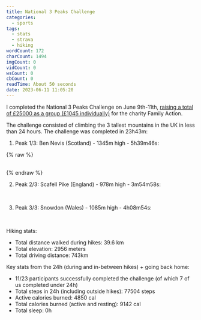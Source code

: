 ```yaml
---
title: National 3 Peaks Challenge
categories:
  - sports
tags:
  - stats
  - strava
  - hiking
wordCount: 172
charCount: 1494
imgCount: 0
vidCount: 0
wsCount: 0
cbCount: 0
readTime: About 50 seconds
date: 2023-06-11 11:05:20
---
```


I completed the National 3 Peaks Challenge on June 9th-11th, [raising a total of £25000 as a group (£1045 individually)](https://www.justgiving.com/fundraising/ajaamour) for the charity Family Action.

The challenge consisted of climbing the 3 tallest mountains in the UK in less than 24 hours. The challenge was completed in 23h43m:

1. Peak 1/3: Ben Nevis (Scotland) - 1345m high - 5h39m46s:

{% raw %}
<div class="strava-embed-placeholder" data-embed-type="activity" data-embed-id="9237820123" data-style="standard"></div>
<script src="https://strava-embeds.com/embed.js"></script>
<br>
{% endraw %}
<!--  https://strava.app.link/18v6S9QczAb -->

<!--more-->

2. Peak 2/3: Scafell Pike (England) - 978m high - 3m54m58s: 

<div class="strava-embed-placeholder" data-embed-type="activity" data-embed-id="9242381864" data-style="standard"></div>
<script src="https://strava-embeds.com/embed.js"></script>
<br>
<!-- https://strava.app.link/fapOJeYczAb -->

3. Peak 3/3: Snowdon (Wales) - 1085m high - 4h08m54s:

<div class="strava-embed-placeholder" data-embed-type="activity" data-embed-id="9243530968" data-style="standard"></div>
<script src="https://strava-embeds.com/embed.js"></script>
<br>
<!-- https://strava.app.link/2utK1J1czAb -->

Hiking stats:

- Total distance walked during hikes: 39.6 km
- Total elevation: 2956 meters
- Total driving distance: 743km

Key stats from the 24h (during and in-between hikes) + going back home:

- 11/23 participants successfully completed the challenge (of which 7 of us completed under 24h)
- Total steps in 24h (including outside hikes): 77504 steps
- Active calories burned: 4850 cal
- Total calories burned (active and resting): 9142 cal
- Total sleep: 0h
